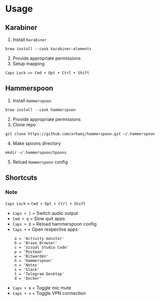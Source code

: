 # Usage

## Karabiner

1. Install `Karabiner`
```
brew install --cask karabiner-elements
```
2. Provide appropriate permissions
3. Setup mapping
```
Caps Lock => Cmd + Opt + Ctrl + Shift
```

## Hammerspoon

1. Install `Hammerspoon`
```
brew install --cask hammerspoon
```
2. Provide appropriate permissions
3. Clone repo
```
git clone https://github.com/arhamj/hammerspoon.git ~/.hammerspoon
```
4. Make spoons directory
```
mkdir ~/.hammerspoon/Spoons
```
5. Reload `Hammerspoon` config

## Shortcuts

### Note

`Caps Lock` = `Cmd + Opt + Ctrl + Shift`

- `Caps + ]` = Switch audio output
- `Cmd + q` = Slow quit apps
- `Caps + 0` = Reload hammerspoon config
- `Caps +` = Open respective apps
```
    a = 'Activity monitor'
    b = 'Brave Browser'
    c = 'Visual Studio Code'
    p = 'Postman'
    w = 'Bitwarden'
    h = 'Hammerspoon'
    n = 'Notes'
    s = 'Slack'
    t = 'Telegram Desktop'
    d = 'Docker'
```
- `Caps + m` = Toggle mic mute
- `Caps + v` = Toggle VPN connection